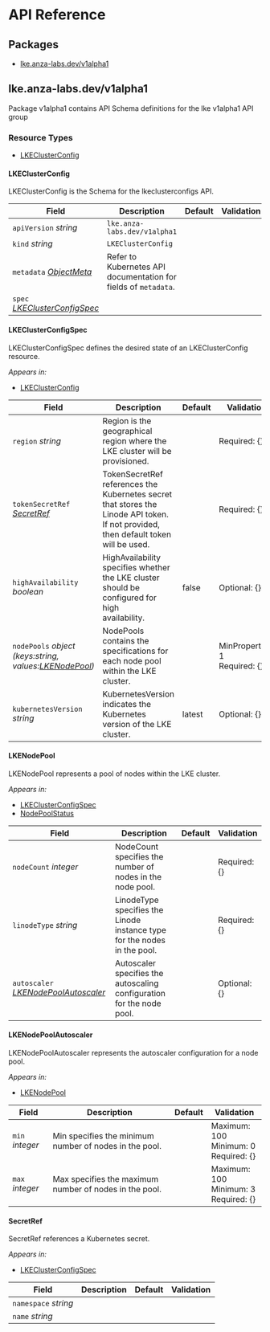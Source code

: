 # API Reference

## Packages
- [lke.anza-labs.dev/v1alpha1](#lkeanza-labsdevv1alpha1)


## lke.anza-labs.dev/v1alpha1

Package v1alpha1 contains API Schema definitions for the lke v1alpha1 API group

### Resource Types
- [LKEClusterConfig](#lkeclusterconfig)



#### LKEClusterConfig



LKEClusterConfig is the Schema for the lkeclusterconfigs API.





| Field | Description | Default | Validation |
| --- | --- | --- | --- |
| `apiVersion` _string_ | `lke.anza-labs.dev/v1alpha1` | | |
| `kind` _string_ | `LKEClusterConfig` | | |
| `metadata` _[ObjectMeta](https://kubernetes.io/docs/reference/generated/kubernetes-api/vv1.30/#objectmeta-v1-meta)_ | Refer to Kubernetes API documentation for fields of `metadata`. |  |  |
| `spec` _[LKEClusterConfigSpec](#lkeclusterconfigspec)_ |  |  |  |


#### LKEClusterConfigSpec



LKEClusterConfigSpec defines the desired state of an LKEClusterConfig resource.



_Appears in:_
- [LKEClusterConfig](#lkeclusterconfig)

| Field | Description | Default | Validation |
| --- | --- | --- | --- |
| `region` _string_ | Region is the geographical region where the LKE cluster will be provisioned. |  | Required: {} <br /> |
| `tokenSecretRef` _[SecretRef](#secretref)_ | TokenSecretRef references the Kubernetes secret that stores the Linode API token.<br />If not provided, then default token will be used. |  | Required: {} <br /> |
| `highAvailability` _boolean_ | HighAvailability specifies whether the LKE cluster should be configured for high<br />availability. | false | Optional: {} <br /> |
| `nodePools` _object (keys:string, values:[LKENodePool](#lkenodepool))_ | NodePools contains the specifications for each node pool within the LKE cluster. |  | MinProperties: 1 <br />Required: {} <br /> |
| `kubernetesVersion` _string_ | KubernetesVersion indicates the Kubernetes version of the LKE cluster. | latest | Optional: {} <br /> |


#### LKENodePool



LKENodePool represents a pool of nodes within the LKE cluster.



_Appears in:_
- [LKEClusterConfigSpec](#lkeclusterconfigspec)
- [NodePoolStatus](#nodepoolstatus)

| Field | Description | Default | Validation |
| --- | --- | --- | --- |
| `nodeCount` _integer_ | NodeCount specifies the number of nodes in the node pool. |  | Required: {} <br /> |
| `linodeType` _string_ | LinodeType specifies the Linode instance type for the nodes in the pool. |  | Required: {} <br /> |
| `autoscaler` _[LKENodePoolAutoscaler](#lkenodepoolautoscaler)_ | Autoscaler specifies the autoscaling configuration for the node pool. |  | Optional: {} <br /> |


#### LKENodePoolAutoscaler



LKENodePoolAutoscaler represents the autoscaler configuration for a node pool.



_Appears in:_
- [LKENodePool](#lkenodepool)

| Field | Description | Default | Validation |
| --- | --- | --- | --- |
| `min` _integer_ | Min specifies the minimum number of nodes in the pool. |  | Maximum: 100 <br />Minimum: 0 <br />Required: {} <br /> |
| `max` _integer_ | Max specifies the maximum number of nodes in the pool. |  | Maximum: 100 <br />Minimum: 3 <br />Required: {} <br /> |






#### SecretRef



SecretRef references a Kubernetes secret.



_Appears in:_
- [LKEClusterConfigSpec](#lkeclusterconfigspec)

| Field | Description | Default | Validation |
| --- | --- | --- | --- |
| `namespace` _string_ |  |  |  |
| `name` _string_ |  |  |  |


